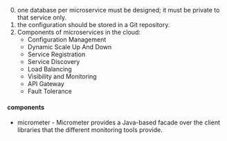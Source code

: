  0. one database per microservice must be designed; it must be private to that service only.
 0. the configuration should be stored in a Git repository.
 0. Components of microservices in the cloud:
    - Configuration Management
    - Dynamic Scale Up And Down
    - Service Registration
    - Service Discovery
    - Load Balancing
    - Visibility and Monitoring
    - API Gateway
    - Fault Tolerance




    

 
#### components 
*   micrometer - Micrometer provides a Java-based facade over the client libraries that the different monitoring tools provide.